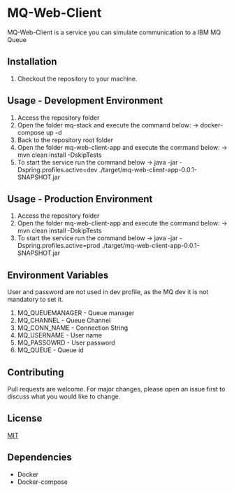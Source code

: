 # MQ-Web-Client

MQ-Web-Client is a service you can simulate communication to a IBM MQ Queue

## Installation

1. Checkout the repository to your machine.


## Usage - Development Environment
1. Access the repository folder
2. Open the folder mq-stack and execute the command below:
   -> docker-compose up -d
3. Back to the repository root folder
4. Open the folder mq-web-client-app and execute the command below:
   -> mvn clean install -DskipTests
5. To start the service run the command below
   -> java -jar -Dspring.profiles.active=dev ./target/mq-web-client-app-0.0.1-SNAPSHOT.jar

## Usage - Production Environment
1. Access the repository folder
2. Open the folder mq-web-client-app and execute the command below:
   -> mvn clean install -DskipTests
3. To start the service run the command below
   -> java -jar -Dspring.profiles.active=prod ./target/mq-web-client-app-0.0.1-SNAPSHOT.jar

## Environment Variables
User and password are not used in dev profile, as the MQ dev it is not mandatory to set it.
1. MQ_QUEUEMANAGER - Queue manager
2. MQ_CHANNEL - Queue Channel
3. MQ_CONN_NAME - Connection String
4. MQ_USERNAME - User name
5. MQ_PASSOWRD - User password
6. MQ_QUEUE - Queue id

## Contributing
Pull requests are welcome. For major changes, please open an issue first to discuss what you would like to change.

## License
[MIT](https://choosealicense.com/licenses/mit/)

## Dependencies
- Docker
- Docker-compose
